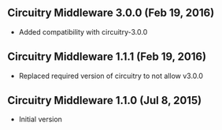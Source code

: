 ## Circuitry Middleware 3.0.0 (Feb 19, 2016)

* Added compatibility with circuitry-3.0.0

## Circuitry Middleware 1.1.1 (Feb 19, 2016)

* Replaced required version of circuitry to not allow v3.0.0

## Circuitry Middleware 1.1.0 (Jul 8, 2015)

* Initial version
